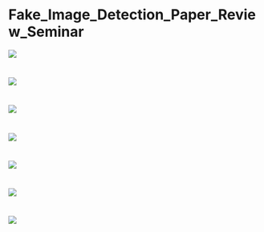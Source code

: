 # Fake_Image_Detection_Paper_Review_Seminar

<img src="https://github.com/Nushrat-Tarmin-Meem/Fake_Image_Detection_Paper_Review_Seminar/assets/127888834/7ccdad66-1c77-4ef9-8c9f-3bf0546791d8">

# 
<img src="https://github.com/Nushrat-Tarmin-Meem/Fake_Image_Detection_Paper_Review_Seminar/assets/127888834/57864687-89f6-4deb-96c3-d3bd4548f79e">

#
<img src="https://github.com/Nushrat-Tarmin-Meem/Fake_Image_Detection_Paper_Review_Seminar/assets/127888834/fabb7566-f8aa-4879-94b2-3a91a04e8b0c">

#
<img src="https://github.com/Nushrat-Tarmin-Meem/Fake_Image_Detection_Paper_Review_Seminar/assets/127888834/a264bd37-a259-42e4-86b7-d9c0e1d8d6de">

#
<img src="https://github.com/Nushrat-Tarmin-Meem/Fake_Image_Detection_Paper_Review_Seminar/assets/127888834/541a7fd3-c74d-4049-9a09-dbadf5b77077">

#
<img src="https://github.com/Nushrat-Tarmin-Meem/Fake_Image_Detection_Paper_Review_Seminar/assets/127888834/0999562b-5c60-4fc0-8054-e8b632a0dd87">

#
<img src="https://github.com/Nushrat-Tarmin-Meem/Fake_Image_Detection_Paper_Review_Seminar/assets/127888834/15942cfe-2338-47c8-8fb7-6aa39f000a9a">
